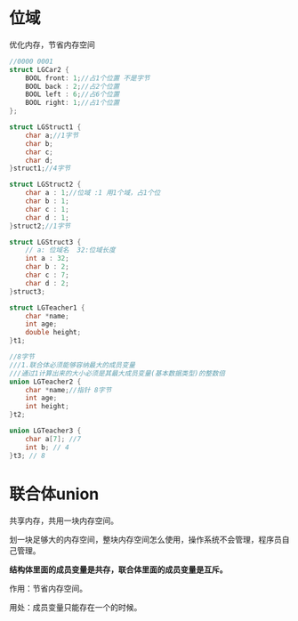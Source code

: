 # 位域

优化内存，节省内存空间

```c++
//0000 0001
struct LGCar2 {
    BOOL front: 1;//占1个位置 不是字节
    BOOL back : 2;//占2个位置
    BOOL left : 6;//占6个位置
    BOOL right: 1;//占1个位置
};
```

```c++
struct LGStruct1 {
    char a;//1字节
    char b;
    char c;
    char d;
}struct1;//4字节

struct LGStruct2 {
    char a : 1;//位域 :1 用1个域，占1个位
    char b : 1;
    char c : 1;
    char d : 1;
}struct2;//1字节

struct LGStruct3 {
    // a: 位域名  32:位域长度
    int a : 32;
    char b : 2;
    char c : 7;
    char d : 2;
}struct3;

struct LGTeacher1 {
    char *name;
    int age;
    double height;
}t1;

//8字节
///1.联合体必须能够容纳最大的成员变量
///通过1计算出来的大小必须是其最大成员变量(基本数据类型)的整数倍
union LGTeacher2 {
    char *name;//指针 8字节
    int age;
    int height;
}t2;

union LGTeacher3 {
    char a[7]; //7
    int b; // 4
}t3; // 8
```

# 联合体union

共享内存，共用一块内存空间。

划一块足够大的内存空间，整块内存空间怎么使用，操作系统不会管理，程序员自己管理。

**结构体里面的成员变量是共存，联合体里面的成员变量是互斥。**

作用：节省内存空间。

用处：成员变量只能存在一个的时候。